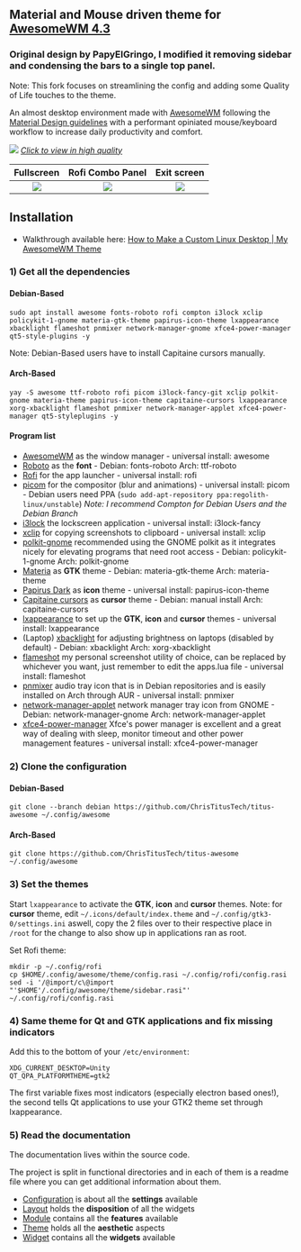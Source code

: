 ## Material and Mouse driven theme for [AwesomeWM 4.3](https://awesomewm.org/)
### Original design by PapyElGringo, I modified it removing sidebar and condensing the bars to a single top panel. 

Note: This fork focuses on streamlining the config and adding some Quality of Life touches to the theme.

An almost desktop environment made with [AwesomeWM](https://awesomewm.org/) following the [Material Design guidelines](https://material.io) with a performant opiniated mouse/keyboard workflow to increase daily productivity and comfort.

[![](./theme/titus-theme/demo.png)](https://www.reddit.com/r/unixporn/comments/anp51q/awesome_material_awesome_workflow/)
*[Click to view in high quality](https://www.reddit.com/r/unixporn/comments/anp51q/awesome_material_awesome_workflow/)*

| Fullscreen   | Rofi Combo Panel | Exit screen   |
|:-------------:|:-------------:|:-------------:|
|![](./theme/titus-theme/fullscreen.png)|![](./theme/titus-theme/panel.png)|![](https://i.imgur.com/rcKOLYQ.png)|

## Installation

- Walkthrough available here: [How to Make a Custom Linux Desktop | My AwesomeWM Theme](https://www.youtube.com/watch?v=1QQps1qTgG4)

### 1) Get all the dependencies

#### Debian-Based

```
sudo apt install awesome fonts-roboto rofi compton i3lock xclip policykit-1-gnome materia-gtk-theme papirus-icon-theme lxappearance xbacklight flameshot pnmixer network-manager-gnome xfce4-power-manager qt5-style-plugins -y
```

Note: Debian-Based users have to install Capitaine cursors manually.

#### Arch-Based

```
yay -S awesome ttf-roboto rofi picom i3lock-fancy-git xclip polkit-gnome materia-theme papirus-icon-theme capitaine-cursors lxappearance xorg-xbacklight flameshot pnmixer network-manager-applet xfce4-power-manager qt5-styleplugins -y
```

#### Program list

- [AwesomeWM](https://awesomewm.org/) as the window manager - universal install: awesome
- [Roboto](https://fonts.google.com/specimen/Roboto) as the **font** - Debian: fonts-roboto Arch: ttf-roboto
- [Rofi](https://github.com/DaveDavenport/rofi) for the app launcher - universal install: rofi
- [picom](https://github.com/yshui/picom) for the compositor (blur and animations) - universal install: picom - Debian users need PPA (`sudo add-apt-repository ppa:regolith-linux/unstable`) _Note: I recommend Compton for Debian Users and the Debian Branch_
- [i3lock](https://github.com/meskarune/i3lock-fancy) the lockscreen application - universal install: i3lock-fancy
- [xclip](https://github.com/astrand/xclip) for copying screenshots to clipboard - universal install: xclip
- [polkit-gnome](https://download.gnome.org/sources/polkit-gnome) recommended using the GNOME polkit as it integrates nicely for elevating programs that need root access - Debian: policykit-1-gnome Arch: polkit-gnome
- [Materia](https://github.com/nana-4/materia-theme) as **GTK** theme - Debian: materia-gtk-theme Arch: materia-theme
- [Papirus Dark](https://github.com/PapirusDevelopmentTeam/papirus-icon-theme) as **icon** theme - universal install: papirus-icon-theme
- [Capitaine cursors](https://github.com/keeferrourke/capitaine-cursors) as **cursor** theme - Debian: manual install Arch: capitaine-cursors
- [lxappearance](https://sourceforge.net/projects/lxde/files/LXAppearance/) to set up the **GTK**, **icon** and **cursor** themes - universal install: lxappearance
- (Laptop) [xbacklight](https://www.x.org/archive/X11R7.5/doc/man/man1/xbacklight.1.html) for adjusting brightness on laptops (disabled by default) - Debian: xbacklight Arch: xorg-xbacklight
- [flameshot](https://flameshot.org/) my personal screenshot utility of choice, can be replaced by whichever you want, just remember to edit the apps.lua file - universal install: flameshot
- [pnmixer](https://github.com/nicklan/pnmixer) audio tray icon that is in Debian repositories and is easily installed on Arch through AUR - universal install: pnmixer
- [network-manager-applet](https://gitlab.gnome.org/GNOME/network-manager-applet) network manager tray icon from GNOME - Debian: network-manager-gnome Arch: network-manager-applet
- [xfce4-power-manager](https://docs.xfce.org/xfce/xfce4-power-manager/start) Xfce's power manager is excellent and a great way of dealing with sleep, monitor timeout and other power management features - universal install: xfce4-power-manager

### 2) Clone the configuration

#### Debian-Based

```
git clone --branch debian https://github.com/ChrisTitusTech/titus-awesome ~/.config/awesome
```

#### Arch-Based

```
git clone https://github.com/ChrisTitusTech/titus-awesome ~/.config/awesome
```

### 3) Set the themes

Start `lxappearance` to activate the **GTK**, **icon** and **cursor** themes.
Note: for **cursor** theme, edit `~/.icons/default/index.theme` and `~/.config/gtk3-0/settings.ini` aswell, copy the 2 files over to their respective place in `/root` for the change to also show up in applications ran as root.

Set Rofi theme:

```
mkdir -p ~/.config/rofi
cp $HOME/.config/awesome/theme/config.rasi ~/.config/rofi/config.rasi
sed -i '/@import/c\@import "'$HOME'/.config/awesome/theme/sidebar.rasi"' ~/.config/rofi/config.rasi
```

### 4) Same theme for Qt and GTK applications and fix missing indicators

Add this to the bottom of your `/etc/environment`:

```
XDG_CURRENT_DESKTOP=Unity
QT_QPA_PLATFORMTHEME=gtk2
```

The first variable fixes most indicators (especially electron based ones!), the second tells Qt applications to use your GTK2 theme set through lxappearance.

### 5) Read the documentation

The documentation lives within the source code.

The project is split in functional directories and in each of them is a readme file where you can get additional information about them.

* [Configuration](./configuration) is about all the **settings** available
* [Layout](./layout) holds the **disposition** of all the widgets
* [Module](./module) contains all the **features** available
* [Theme](./theme) holds all the **aesthetic** aspects
* [Widget](./widget) contains all the **widgets** available
